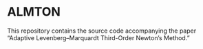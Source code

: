 # ALMTON

This repository contains the source code accompanying the paper “Adaptive Levenberg–Marquardt Third-Order Newton’s Method.”